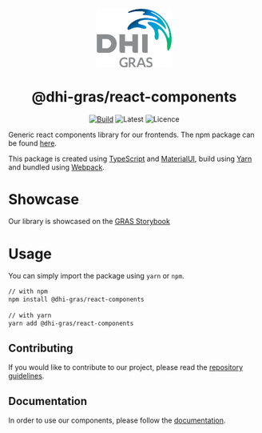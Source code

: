 <p align="center">
  <a href="https://www.dhi-gras.com/" rel="noopener" target="_blank"><img width="150" src="./src/assets/images/DHI_GRAS_Logo_Pos_RGB.png" alt="Dhi-GRAS logo"></a></p>
</p>

<h1 align="center">@dhi-gras/react-components</h1>
<div align="center">

[![Build](https://travis-ci.com/DHI-GRAS/react-components.svg?branch=master)](https://travis-ci.com/DHI-GRAS/react-components)
![Latest](https://img.shields.io/npm/v/@dhi-gras/react-components/latest)
![Licence](https://img.shields.io/npm/l/@dhi-gras/react-components)

</div>

Generic react components library for our frontends. The npm package can be found [here](https://www.npmjs.com/package/@dhi-gras/react-components).

This package is created using [TypeScript](https://www.typescriptlang.org/) and [MaterialUI](https://material-ui.com/), build using [Yarn](https://classic.yarnpkg.com/en/) and bundled using [Webpack](https://webpack.js.org/).

# Showcase

Our library is showcased on the [GRAS Storybook](https://storybookpro.z6.web.core.windows.net/)

# Usage

You can simply import the package using `yarn` or `npm`.

```
// with npm
npm install @dhi-gras/react-components

// with yarn
yarn add @dhi-gras/react-components
```

## Contributing

If you would like to contribute to our project, please read the [repository guidelines](https://github.com/DHI-GRAS/react-components/blob/master/docs/CONTRIBUTING.md).

## Documentation

In order to use our components, please follow the [documentation](https://storybookpro.z6.web.core.windows.net/).
